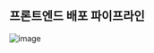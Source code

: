 
## 프론트엔드 배포 파이프라인

![image](https://github.com/user-attachments/assets/2b0870b0-d726-4a16-9333-a161e96f1650)
